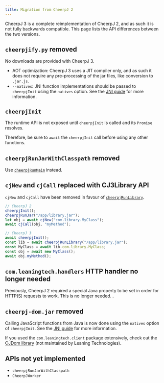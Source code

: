 ```yaml
---
title: Migration from CheerpJ 2
---
```


CheerpJ 3 is a complete reimplementation of CheerpJ 2, and as such it is not fully backwards compatible. This page lists the API differences between the two versions.

## `cheerpjify.py` removed

No downloads are provided with CheerpJ 3.

- AOT optimization: CheerpJ 3 uses a JIT compiler only, and as such it does not require any pre-processing of the jar files, like conversion to `.jar.js`.
- `--natives`: JNI function implementations should be passed to `cheerpjInit` using the `natives` option. See the [JNI guide] for more information.

## `cheerpjInit`

The runtime API is not exposed until `cheerpjInit` is called and its `Promise` resolves.

Therefore, be sure to `await` the `cheerpjInit` call before using any other functions.

## `cheerpjRunJarWithClasspath` removed

Use [`cheerpjRunMain`] instead.

## `cjNew` and `cjCall` replaced with CJ3Library API

`cjNew` and `cjCall` have been removed in favour of [`cheerpjRunLibrary`].

```js
// CheerpJ 2
cheerpjInit();
cheerpjRunJar("/app/library.jar");
let obj = await cjNew("com.library.MyClass");
await cjCall(obj, "myMethod");

// CheerpJ 3
await cheerpjInit();
const lib = await cheerpjRunLibrary("/app/library.jar");
const MyClass = await lib.com.library.MyClass;
const obj = await new MyClass();
await obj.myMethod();
```

## `com.leaningtech.handlers` HTTP handler no longer needed

Previously, CheerpJ 2 required a special Java property to be set in order for HTTP(S) requests to work. This is no longer needed.
.

## `cheerpj-dom.jar` removed

Calling JavaScript functions from Java is now done using the `natives` option of `cheerpjInit`. See the [JNI guide] for more information.

If you used the `com.leaningtech.client` package extensively, check out the [CJDom library](https://github.com/reportmill/CJDom) (not maintained by Leaning Technologies).

## APIs not yet implemented

- `cheerpjRunJarWithClasspath`
- `CheerpJWorker`

[`cheerpjRunLibrary`]: /cheerpj3/reference/cheerpjRunLibrary
[`cheerpjRunMain`]: /cheerpj3/reference/cheerpjRunMain
[JNI guide]: /cheerpj3/guides/Implementing-Java-native-methods-in-JavaScript
